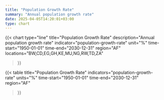```yaml
---
title: "Population Growth Rate"
summary: "Annual population growth rate"
date: 2025-04-05T14:20:01+03:00
type: chart
---
```


{{< chart
    type="line"
    title="Population Growth Rate"
    description="Annual population growth rate"
    indicator="population-growth-rate"
    unit="%"
    time-start="1950-01-01"
    time-end="2030-12-31"
    region="AF"
    locations="BW,CD,EG,GH,KE,MU,NG,RW,TD,ZA"
>}}

{{< table
    title="Population Growth Rate"
    indicators="population-growth-rate"
    units="%"
    time-start="1950-01-01"
    time-end="2030-12-31"
    region="AF"
>}}

